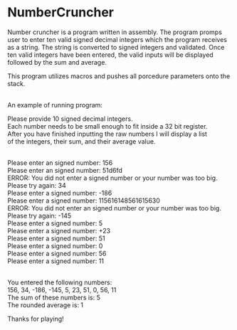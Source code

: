 # NumberCruncher

Number cruncher is a program written in assembly. The program promps user to enter ten valid signed decimal integers which the program receives as a string. The string 
is converted to signed integers and validated. Once ten valid integers have been entered, the valid inputs will be displayed followed by the sum and average. 

This program utilizes macros and pushes all porcedure parameters onto the stack. <br/><br/>


An example of running program:<br/>

Please provide 10 signed decimal integers. <br/>
Each number needs to be small enough to fit inside a 32 bit register.<br/>
After you have finished inputting the raw numbers I will display a list<br/>
of the integers, their sum, and their average value.<br/><br/>

Please enter an signed number: 156<br/>
Please enter an signed number: 51d6fd<br/>
ERROR: You did not enter a signed number or your number was too big.<br/>
Please try again: 34<br/>
Please enter a signed number: -186<br/>
Please enter a signed number: 115616148561615630<br/>
ERROR: You did not enter an signed number or your number was too big.<br/>
Please try again: -145<br/>
Please enter a signed number: 5<br/>
Please enter a signed number: +23<br/>
Please enter a signed number: 51<br/>
Please enter a signed number: 0<br/>
Please enter a signed number: 56<br/>
Please enter a signed number: 11<br/><br/>

You entered the following numbers:<br/>
156, 34, -186, -145, 5, 23, 51, 0, 56, 11<br/>
The sum of these numbers is: 5<br/>
The rounded average is: 1<br/>

Thanks for playing!
